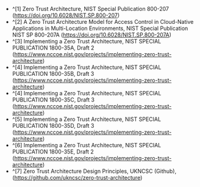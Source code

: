 
- ^[1] Zero Trust Architecture, NIST Special Publication 800-207 (https://doi.org/10.6028/NIST.SP.800-207)
- ^[2] A Zero Trust Architecture Model for Access Control in Cloud-Native Applications in Multi-Location Environments, NIST Special Publication NIST SP 800-207A (https://doi.org/10.6028/NIST.SP.800-207A)
- ^[3] Implementing a Zero Trust Architecture, NIST SPECIAL PUBLICATION 1800-35A, Draft 2 (https://www.nccoe.nist.gov/projects/implementing-zero-trust-architecture)
- ^[4] Implementing a Zero Trust Architecture, NIST SPECIAL PUBLICATION 1800-35B, Draft 3 (https://www.nccoe.nist.gov/projects/implementing-zero-trust-architecture)
- ^[4] Implementing a Zero Trust Architecture, NIST SPECIAL PUBLICATION 1800-35C, Draft 3 (https://www.nccoe.nist.gov/projects/implementing-zero-trust-architecture)
- ^[5] Implementing a Zero Trust Architecture, NIST SPECIAL PUBLICATION 1800-35D, Draft 3 (https://www.nccoe.nist.gov/projects/implementing-zero-trust-architecture)
- ^[6] Implementing a Zero Trust Architecture, NIST SPECIAL PUBLICATION 1800-35E, Draft 2 (https://www.nccoe.nist.gov/projects/implementing-zero-trust-architecture)
- ^[7] Zero Trust Architecture Design Principles, UKNCSC (Github), (https://github.com/ukncsc/zero-trust-architecture)
